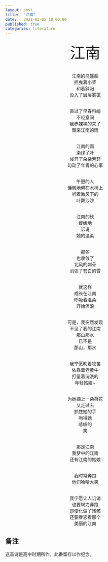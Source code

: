 ```yaml
---
layout: post
title:  "江南"
date:   2021-03-05 10:00:00
published: true
categories: literature
---
```


<center><font size=24>江南</font><br/><br/>

江南的乌篷船<br/>
摇曳着小桨<br/>
和着斜阳<br/>
没入了层层雾霭<br/><br/>

 

直过了早春料峭<br/>
不经意间<br/>
我赤裸裸的来了<br/>
飘来江南的雨<br/><br/>

 

江南的雨<br/>
染绿了叶<br/>
浸开了朵朵芳菲<br/> 
勾动了年青的心事<br/><br/>

 

午憩的人<br/>
慵懒地倦在木椅上<br/> 
听着微风下的<br/>
叶舞沙沙<br/><br/>

 

江南的秋<br/>
缓缓地<br/>
诉说<br/>
她的温柔<br/><br/>

 

那冬<br/>
也收敛了<br/>
北风的刺骨<br/>
消弭了苍白的雪<br/><br/>

 

就这样<br/>
成长在江南<br/>
呼吸着温柔<br/>
开始流浪<br/><br/>

 
可是，我突然发现<br/>
不见了我的江南<br/>
那山那水<br/>
已不是<br/>
那山，那水<br/><br/>

 

我宁愿吹着牧笛<br/>
依靠着老黄牛<br/>
打量着浣洗的<br/>
年轻姑娘~<br/><br/>

 

为她摘上一朵荷花<br/>
又走过去<br/>
抓住她的手<br/>
吻得她<br/>
哧哧的<br/>
笑<br/><br/>

 
那是江南<br/>
我梦中的江南<br/> 
还有江南的姑娘<br/><br/>

 

我时常奔跑<br/>
他们哈哈大笑<br/><br/>

我宁愿让人讥诮<br/>
也要竭力奔跑<br/>
即便化做了残骸<br/>
还要眷恋着那个<br/>
美丽的江南<br/>

</center>

## 备注

这首诗是高中时期所作，此番留存以作纪念。